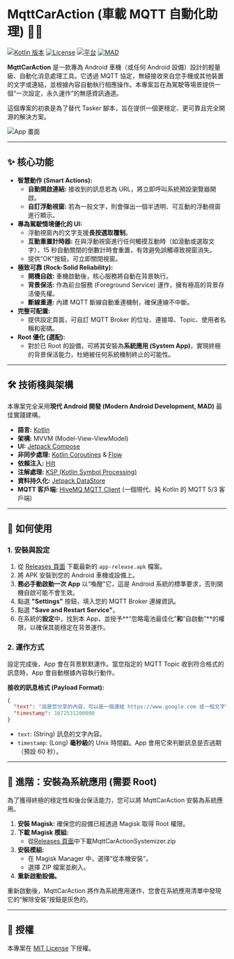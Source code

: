 # MqttCarAction (車載 MQTT 自動化助理) 🚗💨

[![Kotlin 版本](https://img.shields.io/badge/Kotlin-1.9.22-blue.svg)](https://kotlinlang.org)
[![License](https://img.shields.io/badge/License-MIT-green.svg)](LICENSE)
[![平台](https://img.shields.io/badge/Platform-Android-brightgreen.svg)]()
[![MAD](https://img.shields.io/badge/MAD-Modern%20Android%20Development-blue.svg)]()

**MqttCarAction** 是一款專為 Android 車機（或任何 Android 設備）設計的輕量級、自動化消息處理工具。它透過 MQTT 協定，無縫接收來自您手機或其他裝置的文字或連結，並根據內容自動執行相應操作。本專案旨在為駕駛等場景提供一個“一次設定，永久運作”的無感資訊通道。

這個專案的初衷是為了替代 Tasker 腳本，旨在提供一個更穩定、更可靠且完全開源的解決方案。

<!-- 建議在此處替換成你的 App 截圖 -->
![App 畫面](https://via.placeholder.com/800x450.png?text=App+UI+截圖)

---

## ✨ 核心功能

*   **智慧動作 (Smart Actions):**
    *   **自動開啟連結:** 接收到的訊息若為 URL，將立即呼叫系統預設瀏覽器開啟。
    *   **自訂浮動視窗:** 若為一般文字，則會彈出一個半透明、可互動的浮動視窗進行顯示。
*   **專為駕駛情境優化的 UI:**
    *   浮動視窗內的文字支援**長按選取覆制**。
    *   **互動重置計時器:** 在與浮動視窗進行任何觸摸互動時（如滾動或選取文字），15 秒自動關閉的倒數計時會重置，有效避免誤觸導致視窗消失。
    *   提供“OK”按鈕，可立即關閉視窗。
*   **極致可靠 (Rock-Solid Reliability):**
    *   **開機自啟:** 車機啟動後，核心服務將自動在背景執行。
    *   **背景保活:** 作為前台服務 (Foreground Service) 運作，擁有極高的背景存活優先權。
    *   **斷線重連:** 內建 MQTT 斷線自動重連機制，確保連線不中斷。
*   **完整可配置:**
    *   提供設定頁面，可自訂 MQTT Broker 的位址、連接埠、Topic、使用者名稱和密碼。
*   **Root 優化 (選配):**
    *   對於已 Root 的設備，可將其安裝為**系統應用 (System App)**，實現終極的背景保活能力，杜絕被任何系統機制終止的可能性。

---

## 🛠️ 技術棧與架構

本專案完全采用**現代 Android 開發 (Modern Android Development, MAD)** 最佳實踐建構。

*   **語言:** [Kotlin](https://kotlinlang.org/)
*   **架構:** MVVM (Model-View-ViewModel)
*   **UI:** [Jetpack Compose](https://developer.android.com/jetpack/compose)
*   **非同步處理:** [Kotlin Coroutines](https://kotlinlang.org/docs/coroutines-overview.html) & [Flow](https://developer.android.com/kotlin/flow)
*   **依賴注入:** [Hilt](https://developer.android.com/training/dependency-injection/hilt-android)
*   **注解處理:** [KSP (Kotlin Symbol Processing)](https://kotlinlang.org/docs/ksp-overview.html)
*   **資料持久化:** [Jetpack DataStore](https://developer.android.com/topic/libraries/architecture/datastore)
*   **MQTT 客戶端:** [HiveMQ MQTT Client](https://github.com/hivemq/hivemq-mqtt-client) (一個現代、純 Kotlin 的 MQTT 5/3 客戶端)

---

## 🚀 如何使用

### 1. 安裝與設定

1.  從 [Releases 頁面](https://github.com/andyching168/MqttCarReceive/releases) 下載最新的 `app-release.apk` 檔案。
2.  將 APK 安裝到您的 Android 車機或設備上。
3.  **務必手動啟動一次 App** 以“喚醒”它，這是 Android 系統的標準要求，否則開機自啟可能不會生效。
4.  點選 **"Settings"** 按鈕，填入您的 MQTT Broker 連線資訊。
5.  點選 **"Save and Restart Service"**。
6.  在系統的**設定**中，找到本 App，並授予**“忽略電池最佳化”**和**“自啟動”**的權限，以確保其能穩定在背景運作。

### 2. 運作方式
設定完成後，App 會在背景默默運作。當您指定的 MQTT Topic 收到符合格式的訊息時，App 會自動根據內容執行動作。

**接收的訊息格式 (Payload Format):**
```json
{
  "text": "這是您分享的內容，可以是一個連結 https://www.google.com 或一般文字",
  "timestamp": 1672531200000 
}
```
*   `text`: (String) 訊息的文字內容。
*   `timestamp`: (Long) **毫秒級**的 Unix 時間戳。App 會用它來判斷訊息是否過期（預設 60 秒）。

---

## 👑 進階：安裝為系統應用 (需要 Root)

為了獲得終極的穩定性和後台保活能力，您可以將 MqttCarAction 安裝為系統應用。

1.  **安裝 Magisk:** 確保您的設備已經透過 Magisk 取得 Root 權限。
2.  **下載 Magisk 模組:**
    *   從[Releases 頁面](https://github.com/andyching168/MqttCarReceive/releases)中下載MqttCarActionSystemizer.zip
3.  **安裝模組:**
    *   在 Magisk Manager 中，選擇“從本機安裝”。
    *   選擇 ZIP 檔案並刷入。
4.  **重新啟動設備。**

重新啟動後，MqttCarAction 將作為系統應用運作，您會在系統應用清單中發現它的“解除安裝”按鈕是灰色的。

---

## 📜 授權

本專案在 [MIT License](LICENSE) 下授權。
